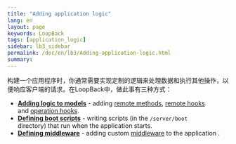 ```yaml
---
title: "Adding application logic"
lang: en
layout: page
keywords: LoopBack
tags: [application_logic]
sidebar: lb3_sidebar
permalink: /doc/en/lb3/Adding-application-logic.html
summary:
---
```


构建一个应用程序时，你通常需要实现定制的逻辑来处理数据和执行其他操作，以便响应客户端的请求。在LoopBack中，做此事有三种方式：

* **[Adding logic to models](Adding-logic-to-models.html)** - adding [remote methods](Remote-methods.html), [remote hooks](Remote-hooks.html) and [operation hooks](Operation-hooks.html).
* **[Defining boot scripts](Defining-boot-scripts.html)** - writing scripts (in the `/server/boot` directory) that run when the application starts.
* **[Defining middleware](Defining-middleware.html)** - adding custom [middleware](http://expressjs.com/api.html#middleware) to the application .

